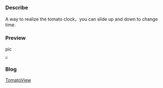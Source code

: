 ###  Describe

A way to realize the tomato clock，you can slide up and down to change time.

### Preview

pic

<img src="http://blog-1258142182.cos.ap-chengdu.myqcloud.com/tomato7.gif" style="zoom:50%"/>


### Blog

[TomatoView](http://rkhcy.github.io/2017/09/18/TomatoView/)


